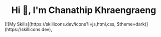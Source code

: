 <h1 align="center">Hi 👋, I'm Chanathip Khraengraeng</h1>
[![My Skills](https://skillicons.dev/icons?i=js,html,css, $theme=dark)](https://skillicons.dev),
